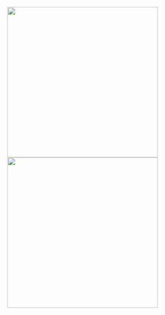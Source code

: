 <p align="center">
    <img src="https://stats-alpha-seven.vercel.app/api/top-langs/?username=Dymirt&layout=donut-vertical&title_color=ffffff&text_color=c9cacc&icon_color=2bbc8a&bg_color=0F1116&exclude_repo=stats,task_manager,Dymirt" height="350"/>
    <img src="https://stats-alpha-seven.vercel.app/api?username=Dymirt&show_icons=true&show=reviews,discussions_started,discussions_answered,prs_merged,prs_merged_percentage&title_color=ffffff&text_color=c9cacc&icon_color=F5BF4F&bg_color=0F1116&line_height=27&exclude_repo=stats,task_manager,Dymirt" height="350"/>
</p>
